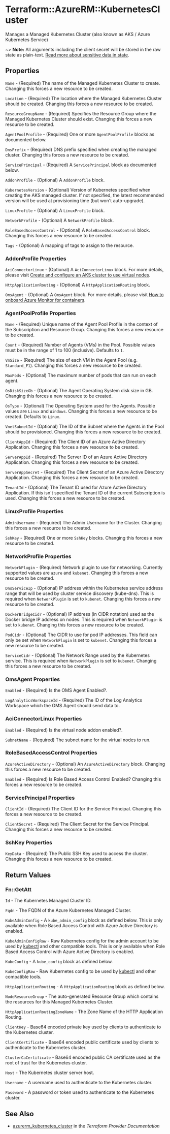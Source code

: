 # Terraform::AzureRM::KubernetesCluster

Manages a Managed Kubernetes Cluster (also known as AKS / Azure Kubernetes Service)

~> **Note:** All arguments including the client secret will be stored in the raw state as plain-text. [Read more about sensitive data in state](/docs/state/sensitive-data.html).

## Properties

`Name` - (Required) The name of the Managed Kubernetes Cluster to create. Changing this forces a new resource to be created.

`Location` - (Required) The location where the Managed Kubernetes Cluster should be created. Changing this forces a new resource to be created.

`ResourceGroupName` - (Required) Specifies the Resource Group where the Managed Kubernetes Cluster should exist. Changing this forces a new resource to be created.

`AgentPoolProfile` - (Required) One or more `AgentPoolProfile` blocks as documented below.

`DnsPrefix` - (Required) DNS prefix specified when creating the managed cluster. Changing this forces a new resource to be created.

`ServicePrincipal` - (Required) A `ServicePrincipal` block as documented below.

`AddonProfile` - (Optional) A `AddonProfile` block.

`KubernetesVersion` - (Optional) Version of Kubernetes specified when creating the AKS managed cluster. If not specified, the latest recommended version will be used at provisioning time (but won't auto-upgrade).

`LinuxProfile` - (Optional) A `LinuxProfile` block.

`NetworkProfile` - (Optional) A `NetworkProfile` block.

`RoleBasedAccessControl` - (Optional) A `RoleBasedAccessControl` block. Changing this forces a new resource to be created.

`Tags` - (Optional) A mapping of tags to assign to the resource.

### AddonProfile Properties

`AciConnectorLinux` - (Optional) A `AciConnectorLinux` block. For more details, please visit [Create and configure an AKS cluster to use virtual nodes](https://docs.microsoft.com/en-us/azure/aks/virtual-nodes-portal).

`HttpApplicationRouting` - (Optional) A `HttpApplicationRouting` block.

`OmsAgent` - (Optional) A `OmsAgent` block. For more details, please visit [How to onboard Azure Monitor for containers](https://docs.microsoft.com/en-us/azure/monitoring/monitoring-container-insights-onboard).

### AgentPoolProfile Properties

`Name` - (Required) Unique name of the Agent Pool Profile in the context of the Subscription and Resource Group. Changing this forces a new resource to be created.

`Count` - (Required) Number of Agents (VMs) in the Pool. Possible values must be in the range of 1 to 100 (inclusive). Defaults to `1`.

`VmSize` - (Required) The size of each VM in the Agent Pool (e.g. `Standard_F1`). Changing this forces a new resource to be created.

`MaxPods` - (Optional) The maximum number of pods that can run on each agent.

`OsDiskSizeGb` - (Optional) The Agent Operating System disk size in GB. Changing this forces a new resource to be created.

`OsType` - (Optional) The Operating System used for the Agents. Possible values are `Linux` and `Windows`.  Changing this forces a new resource to be created. Defaults to `Linux`.

`VnetSubnetId` - (Optional) The ID of the Subnet where the Agents in the Pool should be provisioned. Changing this forces a new resource to be created.

`ClientAppId` - (Required) The Client ID of an Azure Active Directory Application. Changing this forces a new resource to be created.

`ServerAppId` - (Required) The Server ID of an Azure Active Directory Application. Changing this forces a new resource to be created.

`ServerAppSecret` - (Required) The Client Secret of an Azure Active Directory Application. Changing this forces a new resource to be created.

`TenantId` - (Optional) The Tenant ID used for Azure Active Directory Application. If this isn't specified the Tenant ID of the current Subscription is used. Changing this forces a new resource to be created.

### LinuxProfile Properties

`AdminUsername` - (Required) The Admin Username for the Cluster. Changing this forces a new resource to be created.

`SshKey` - (Required) One or more `SshKey` blocks. Changing this forces a new resource to be created.

### NetworkProfile Properties

`NetworkPlugin` - (Required) Network plugin to use for networking. Currently supported values are `azure` and `kubenet`. Changing this forces a new resource to be created.

`DnsServiceIp` - (Optional) IP address within the Kubernetes service address range that will be used by cluster service discovery (kube-dns). This is required when `NetworkPlugin` is set to `kubenet`. Changing this forces a new resource to be created.

`DockerBridgeCidr` - (Optional) IP address (in CIDR notation) used as the Docker bridge IP address on nodes. This is required when `NetworkPlugin` is set to `kubenet`. Changing this forces a new resource to be created.

`PodCidr` - (Optional) The CIDR to use for pod IP addresses. This field can only be set when `NetworkPlugin` is set to `kubenet`. Changing this forces a new resource to be created.

`ServiceCidr` - (Optional) The Network Range used by the Kubernetes service. This is required when `NetworkPlugin` is set to `kubenet`. Changing this forces a new resource to be created.

### OmsAgent Properties

`Enabled` - (Required) Is the OMS Agent Enabled?.

`LogAnalyticsWorkspaceId` - (Required) The ID of the Log Analytics Workspace which the OMS Agent should send data to.

### AciConnectorLinux Properties

`Enabled` - (Required) Is the virtual node addon enabled?.

`SubnetName` - (Required) The subnet name for the virtual nodes to run.

### RoleBasedAccessControl Properties

`AzureActiveDirectory` - (Optional) An `AzureActiveDirectory` block. Changing this forces a new resource to be created.

`Enabled` - (Required) Is Role Based Access Control Enabled? Changing this forces a new resource to be created.

### ServicePrincipal Properties

`ClientId` - (Required) The Client ID for the Service Principal. Changing this forces a new resource to be created.

`ClientSecret` - (Required) The Client Secret for the Service Principal. Changing this forces a new resource to be created.

### SshKey Properties

`KeyData` - (Required) The Public SSH Key used to access the cluster. Changing this forces a new resource to be created.


## Return Values

### Fn::GetAtt

`Id` - The Kubernetes Managed Cluster ID.

`Fqdn` - The FQDN of the Azure Kubernetes Managed Cluster.

`KubeAdminConfig` - A `kube_admin_config` block as defined below. This is only available when Role Based Access Control with Azure Active Directory is enabled.

`KubeAdminConfigRaw` - Raw Kubernetes config for the admin account to be used by [kubectl](https://kubernetes.io/docs/reference/kubectl/overview/) and other compatible tools. This is only available when Role Based Access Control with Azure Active Directory is enabled.

`KubeConfig` - A `kube_config` block as defined below.

`KubeConfigRaw` - Raw Kubernetes config to be used by [kubectl](https://kubernetes.io/docs/reference/kubectl/overview/) and other compatible tools.

`HttpApplicationRouting` - A `HttpApplicationRouting` block as defined below.

`NodeResourceGroup` - The auto-generated Resource Group which contains the resources for this Managed Kubernetes Cluster.

`HttpApplicationRoutingZoneName` - The Zone Name of the HTTP Application Routing.

`ClientKey` - Base64 encoded private key used by clients to authenticate to the Kubernetes cluster.

`ClientCertificate` - Base64 encoded public certificate used by clients to authenticate to the Kubernetes cluster.

`ClusterCaCertificate` - Base64 encoded public CA certificate used as the root of trust for the Kubernetes cluster.

`Host` - The Kubernetes cluster server host.

`Username` - A username used to authenticate to the Kubernetes cluster.

`Password` - A password or token used to authenticate to the Kubernetes cluster.

## See Also

* [azurerm_kubernetes_cluster](https://www.terraform.io/docs/providers/azurerm/r/kubernetes_cluster.html) in the _Terraform Provider Documentation_